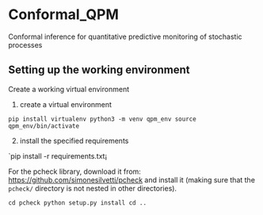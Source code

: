 # Conformal_QPM
Conformal inference for quantitative predictive monitoring of stochastic processes

## Setting up the working environment

Create a working virtual environment

1. create a virtual environment

`pip install virtualenv
python3 -m venv qpm_env
source qpm_env/bin/activate`
    
2. install the specified requirements
  
`pip install -r requirements.txt¡
    

For the pcheck library, download it from: https://github.com/simonesilvetti/pcheck and install it (making sure that the `pcheck/` directory is not nested in other directories).

`cd pcheck
python setup.py install
cd ..`
